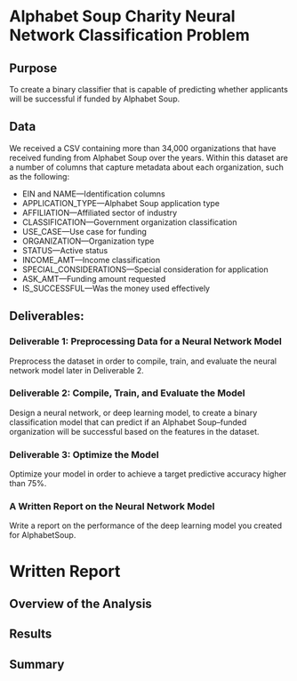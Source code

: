 # Alphabet Soup Charity Neural Network Classification Problem
## Purpose
To create a binary classifier that is capable of predicting whether applicants will be successful if funded by Alphabet Soup.

## Data 
We received a CSV containing more than 34,000 organizations that have received funding from Alphabet Soup over the years. Within this dataset are a number of columns that capture metadata about each organization, such as the following:

* EIN and NAME—Identification columns
* APPLICATION_TYPE—Alphabet Soup application type
* AFFILIATION—Affiliated sector of industry
* CLASSIFICATION—Government organization classification
* USE_CASE—Use case for funding
* ORGANIZATION—Organization type
* STATUS—Active status
* INCOME_AMT—Income classification
* SPECIAL_CONSIDERATIONS—Special consideration for application
* ASK_AMT—Funding amount requested
* IS_SUCCESSFUL—Was the money used effectively

## Deliverables: 
### Deliverable 1: Preprocessing Data for a Neural Network Model
Preprocess the dataset in order to compile, train, and evaluate the neural network model later in Deliverable 2.

### Deliverable 2: Compile, Train, and Evaluate the Model
Design a neural network, or deep learning model, to create a binary classification model that can predict if an Alphabet Soup–funded organization will be successful based on the features in the dataset.

### Deliverable 3: Optimize the Model
Optimize your model in order to achieve a target predictive accuracy higher than 75%.

### A Written Report on the Neural Network Model
Write a report on the performance of the deep learning model you created for AlphabetSoup. 

# Written Report
## Overview of the Analysis

## Results

## Summary